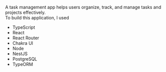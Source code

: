 A task management app helps users organize, track, and manage tasks and projects effectively. <br/>
To build this application, I used<br/>
<ul>
	<li>TypeScript</li>
	<li>React</li>
	<li>React Router</li>
	<li>Chakra UI</li>
	<li>Node</li>
	<li>NestJS</li>
	<li>PostgreSQL</li>
	<li>TypeORM</li>
</ul>



